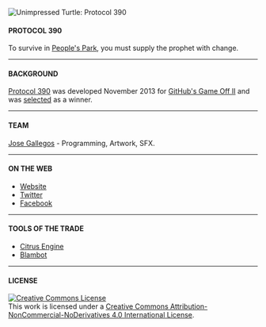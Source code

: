 ![Unimpressed Turtle: Protocol 390](https://raw.github.com/josegallegos07/game-off-2013/development/1120/raw_assets/screenshot.png)

#### PROTOCOL 390
To survive in [People's Park](http://www.yelp.com/biz/peoples-park-berkeley-2), you must supply the prophet with change.

***

#### BACKGROUND
[Protocol 390](http://www.unimpressedturtle.com/protocol390.html) was developed November 2013 for [GitHub's Game Off II](https://github.com/github/game-off-2013) and was [selected](https://github.com/blog/1731-github-game-off-ii-winners) as a winner.

***

#### TEAM
[Jose Gallegos](mailto:josegallegos07@gmail.com) - Programming, Artwork, SFX.

***

#### ON THE WEB
* [Website](http://www.unimpressedturtle.com)
* [Twitter](http://www.twitter.com/uni_turtle)
* [Facebook](http://www.facebook.com/unimpressedturtle)

***

#### TOOLS OF THE TRADE
* [Citrus Engine](http://www.citrusengine.com)
* [Blambot](http://www.blambot.com)

***

#### LICENSE
<a rel="license" href="http://creativecommons.org/licenses/by-nc-nd/4.0/"><img alt="Creative Commons License" style="border-width:0" src="http://i.creativecommons.org/l/by-nc-nd/4.0/80x15.png" /></a><br />This work is licensed under a <a rel="license" href="http://creativecommons.org/licenses/by-nc-nd/4.0/">Creative Commons Attribution-NonCommercial-NoDerivatives 4.0 International License</a>.